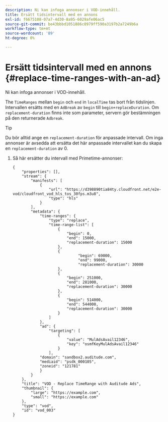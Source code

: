 ```yaml
---
description: Ni kan infoga annonser i VOD-innehåll.
title: Ersätt tidsintervall med en annons
exl-id: f6675108-07a7-4d30-8a95-6029afe06ac5
source-git-commit: be43bbbd1051886c8979ff590a3197b2a7249b6a
workflow-type: tm+mt
source-wordcount: '89'
ht-degree: 0%

---
```


# Ersätt tidsintervall med en annons {#replace-time-ranges-with-an-ad}

Ni kan infoga annonser i VOD-innehåll.

The `TimeRanges` mellan `begin` och `end` in `localTime` tas bort från tidslinjen. Intervallen ersätts med en `AdBreak` av `begin` till `begin+replaceDuration`. Om `replacement-duration` finns inte som parameter, servern gör bestämningen på den returnerade `Adbreak`.

>[!TIP]
>
>Du bör alltid ange en `replacement-duration` för anpassade intervall. Om inga annonser är avsedda att ersätta det här anpassade intervallet kan du skapa en `replacement-duration` av 0.

1. Så här ersätter du intervall med Primetime-annonser:

   ```
   {   
       "properties": [],
       "stream": {
           "manifests": [
               {
                   "url": "https://d398890tia84ty.cloudfront.net/e2e-vod/cloudfront_vod_hls_tos_30fps.m3u8",
                   "type": "hls"
               }
           ],
           "metadata": {
               "time-ranges": {
                   "type": "replace",
                   "time-range-list": [
                       {
                           "begin": 0,
                           "end": 15000,
                           "replacement-duration": 15000
                       },
                       {
                                "begin": 69000,
                                "end": 99000,
                                "replacement-duration": 30000
                       },
                       {
                           "begin": 251000,
                           "end": 281000,
                           "replacement-duration": 30000
                       },
                       {
                           "begin": 514000,
                           "end": 544000,
                           "replacement-duration": 30000
                       }
                   ]
               },
               "ad": {
                   "targeting": [
                       {
                           "value": "MulAdsAvail12346",
                           "key": "osmfKeyMulAdsAvail12346"
                       }
                   ],
               "domain": "sandbox2.auditude.com",
               "mediaid": "psdk_000105",
               "zoneid": "121781"
               }     
           }
       },   
       "title": "VOD - Replace TimeRange with Auditude Ads",
       "thumbnail": {
           "large": "https://example.com",
           "small": "https://example.com"
       },
       "type": "vod",
       "id": "vod_003"
   }
   ```
